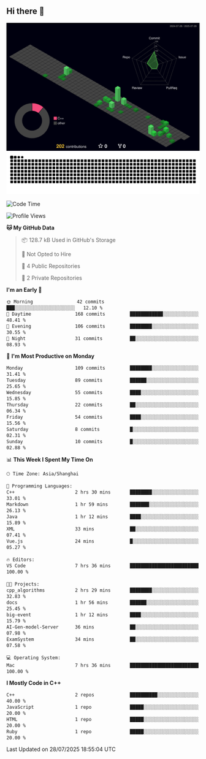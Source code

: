 ## Hi there 👋

<!--
**badb0ttle/badb0ttle** is a ✨ _special_ ✨ repository because its `README.md` (this file) appears on your GitHub profile.

Here are some ideas to get you started:

- 🔭 I’m currently working on ...
- 🌱 I’m currently learning ...
- 👯 I’m looking to collaborate on ...
- 🤔 I’m looking for help with ...
- 💬 Ask me about ...
- 📫 How to reach me: ...
- 😄 Pronouns: ...
- ⚡ Fun fact: ...
-->
![Personal 3D Metrics](./profile-3d-contrib/profile-night-green.svg)
<picture>
<img alt="github-snake"
    src="https://raw.githubusercontent.com/HaynesChennn/HaynesChennn/output/github-contribution-grid-snake.svg" />
</picture>

<!--START_SECTION:waka-->
![Code Time](http://img.shields.io/badge/Code%20Time-284%20hrs%201%20min-blue)

![Profile Views](http://img.shields.io/badge/Profile%20Views-0-blue)

**🐱 My GitHub Data** 

> 📦 128.7 kB Used in GitHub's Storage 
 > 
> 🚫 Not Opted to Hire
 > 
> 📜 4 Public Repositories 
 > 
> 🔑 2 Private Repositories 
 > 
**I'm an Early 🐤** 

```text
🌞 Morning                42 commits          ███░░░░░░░░░░░░░░░░░░░░░░   12.10 % 
🌆 Daytime                168 commits         ████████████░░░░░░░░░░░░░   48.41 % 
🌃 Evening                106 commits         ████████░░░░░░░░░░░░░░░░░   30.55 % 
🌙 Night                  31 commits          ██░░░░░░░░░░░░░░░░░░░░░░░   08.93 % 
```
📅 **I'm Most Productive on Monday** 

```text
Monday                   109 commits         ████████░░░░░░░░░░░░░░░░░   31.41 % 
Tuesday                  89 commits          ██████░░░░░░░░░░░░░░░░░░░   25.65 % 
Wednesday                55 commits          ████░░░░░░░░░░░░░░░░░░░░░   15.85 % 
Thursday                 22 commits          ██░░░░░░░░░░░░░░░░░░░░░░░   06.34 % 
Friday                   54 commits          ████░░░░░░░░░░░░░░░░░░░░░   15.56 % 
Saturday                 8 commits           █░░░░░░░░░░░░░░░░░░░░░░░░   02.31 % 
Sunday                   10 commits          █░░░░░░░░░░░░░░░░░░░░░░░░   02.88 % 
```


📊 **This Week I Spent My Time On** 

```text
🕑︎ Time Zone: Asia/Shanghai

💬 Programming Languages: 
C++                      2 hrs 30 mins       ████████░░░░░░░░░░░░░░░░░   33.01 % 
Markdown                 1 hr 59 mins        ███████░░░░░░░░░░░░░░░░░░   26.13 % 
Java                     1 hr 12 mins        ████░░░░░░░░░░░░░░░░░░░░░   15.89 % 
XML                      33 mins             ██░░░░░░░░░░░░░░░░░░░░░░░   07.41 % 
Vue.js                   24 mins             █░░░░░░░░░░░░░░░░░░░░░░░░   05.27 % 

🔥 Editors: 
VS Code                  7 hrs 36 mins       █████████████████████████   100.00 % 

🐱‍💻 Projects: 
cpp_algorithms           2 hrs 29 mins       ████████░░░░░░░░░░░░░░░░░   32.83 % 
docs                     1 hr 56 mins        ██████░░░░░░░░░░░░░░░░░░░   25.45 % 
big-event                1 hr 12 mins        ████░░░░░░░░░░░░░░░░░░░░░   15.79 % 
AI-Gen-model-Server      36 mins             ██░░░░░░░░░░░░░░░░░░░░░░░   07.98 % 
ExamSystem               34 mins             ██░░░░░░░░░░░░░░░░░░░░░░░   07.58 % 

💻 Operating System: 
Mac                      7 hrs 36 mins       █████████████████████████   100.00 % 
```

**I Mostly Code in C++** 

```text
C++                      2 repos             ██████████░░░░░░░░░░░░░░░   40.00 % 
JavaScript               1 repo              █████░░░░░░░░░░░░░░░░░░░░   20.00 % 
HTML                     1 repo              █████░░░░░░░░░░░░░░░░░░░░   20.00 % 
Ruby                     1 repo              █████░░░░░░░░░░░░░░░░░░░░   20.00 % 
```




 Last Updated on 28/07/2025 18:55:04 UTC
<!--END_SECTION:waka-->

